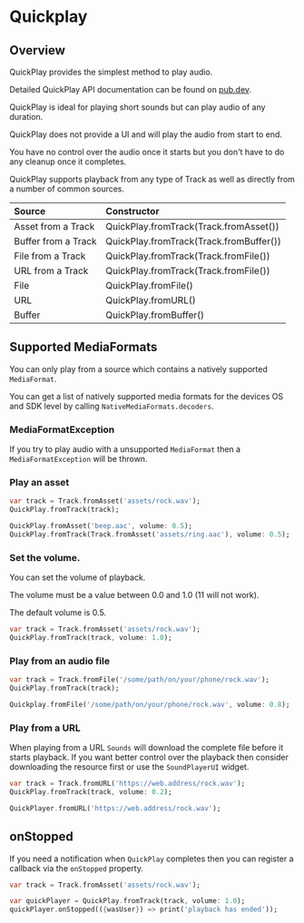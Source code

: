 # Quickplay

## Overview

QuickPlay provides the simplest method to play audio.

Detailed QuickPlay API documentation can be found on [pub.dev](https://pub.dev/documentation/sounds/latest/sounds/sounds-library.html).

QuickPlay is ideal for playing short sounds but can play audio of any duration.

QuickPlay does not provide a UI and will play the audio from start to end.

You have no control over the audio once it starts but you don't have to do any cleanup once it completes.

QuickPlay supports playback from any type of Track as well as directly from a number of common sources.

| Source | Constructor |
| :--- | :--- |
| Asset from a Track | QuickPlay.fromTrack\(Track.fromAsset\(\)\) |
| Buffer from a Track | QuickPlay.fromTrack\(Track.fromBuffer\(\)\) |
| File from a Track | QuickPlay.fromTrack\(Track.fromFile\(\)\) |
| URL from a Track | QuickPlay.fromTrack\(Track.fromFile\(\)\) |
| File | QuickPlay.fromFile\(\) |
| URL | QuickPlay.fromURL\(\) |
| Buffer | QuickPlay.fromBuffer\(\) |

## Supported MediaFormats

You can only play from a source which contains a natively supported `MediaFormat`.

You can get a list of natively supported media formats for the devices OS and SDK level by calling `NativeMediaFormats.decoders`.

### MediaFormatException

If you try to play audio with a unsupported `MediaFormat` then a `MediaFormatException` will be thrown.

### Play an asset

```dart
var track = Track.fromAsset('assets/rock.wav');
QuickPlay.fromTrack(track);

QuickPlay.fromAsset('beep.aac', volume: 0.5);
QuickPlay.fromTrack(Track.fromAsset('assets/ring.aac'), volume: 0.5);
```

### Set the volume.

You can set the volume of playback.

The volume must be a value between 0.0 and 1.0 \(11 will not work\).

The default volume is 0.5.

```dart
var track = Track.fromAsset('assets/rock.wav');
QuickPlay.fromTrack(track, volume: 1.0);
```

### Play from an audio file

```dart
var track = Track.fromFile('/some/path/on/your/phone/rock.wav');
QuickPlay.fromTrack(track);

Quickplay.fromFile('/some/path/on/your/phone/rock.wav', volume: 0.8);
```

### Play from a URL

When playing from a URL `Sounds` will download the complete file before it starts playback. If you want better control over the playback then consider downloading the resource first or use the `SoundPlayerUI` widget.

```dart
var track = Track.fromURL('https://web.address/rock.wav');
QuickPlay.fromTrack(track, volume: 0.2);

QuickPlayer.fromURL('https://web.address/rock.wav');
```

## onStopped

If you need a notification when `QuickPlay` completes then you can register a callback via the `onStopped` property.

```dart
var track = Track.fromAsset('assets/rock.wav');

var quickPlayer = QuickPlay.fromTrack(track, volume: 1.0);
quickPlayer.onStopped(({wasUser}) => print('playback has ended'));
```

